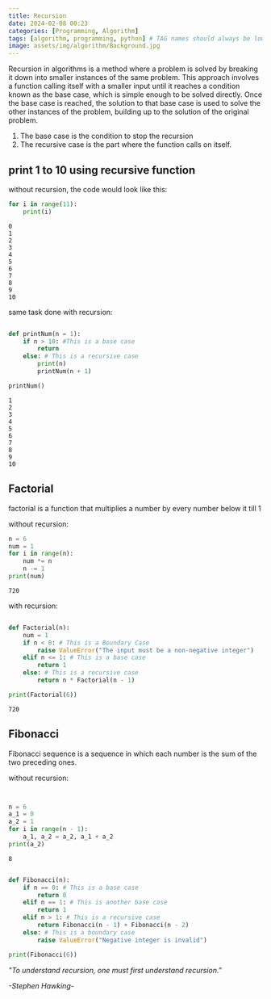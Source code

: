 ```yaml
---
title: Recursion
date: 2024-02-08 00:23
categories: [Programming, Algorithm]
tags: [algorithm, programming, python] # TAG names should always be lowercase
image: assets/img/algorithm/Background.jpg
---
```


Recursion in algorithms is a method where a problem is solved by breaking it down into smaller instances of the same problem. This approach involves a function calling itself with a smaller input until it reaches a condition known as the base case, which is simple enough to be solved directly. Once the base case is reached, the solution to that base case is used to solve the other instances of the problem, building up to the solution of the original problem.

1. The base case is the condition to stop the recursion
2. The recursive case is the part where the function calls on itself.

## print 1 to 10 using recursive function

without recursion, the code would look like this:

```python
for i in range(11):
    print(i)
```

    0
    1
    2
    3
    4
    5
    6
    7
    8
    9
    10

same task done with recursion:

```python

def printNum(n = 1):
    if n > 10: #This is a base case
        return
    else: # This is a recursive case
        print(n)
        printNum(n + 1)

printNum()
```

    1
    2
    3
    4
    5
    6
    7
    8
    9
    10

## Factorial

factorial is a function that multiplies a number by every number below it till 1

without recursion:

```python
n = 6
num = 1
for i in range(n):
    num *= n
    n -= 1
print(num)
```

    720

with recursion:

```python

def Factorial(n):
    num = 1
    if n < 0: # This is a Boundary Case
        raise ValueError("The input must be a non-negative integer")
    elif n <= 1: # This is a base case
        return 1
    else: # This is a recursive case
        return n * Factorial(n - 1)

print(Factorial(6))

```

    720

## Fibonacci

Fibonacci sequence is a sequence in which each number is the sum of the two preceding ones.

without recursion:

```python


n = 6
a_1 = 0
a_2 = 1
for i in range(n - 1):
    a_1, a_2 = a_2, a_1 + a_2
print(a_2)

```

    8

```python

def Fibonacci(n):
    if n == 0: # This is a base case
        return 0
    elif n == 1: # This is another base case
        return 1
    elif n > 1: # This is a recursive case
        return Fibonacci(n - 1) + Fibonacci(n - 2)
    else: # This is a boundary case
        raise ValueError("Negative integer is invalid")

print(Fibonacci(6))

```

_"To understand recursion, one must first understand recursion."_

_-Stephen Hawking-_
